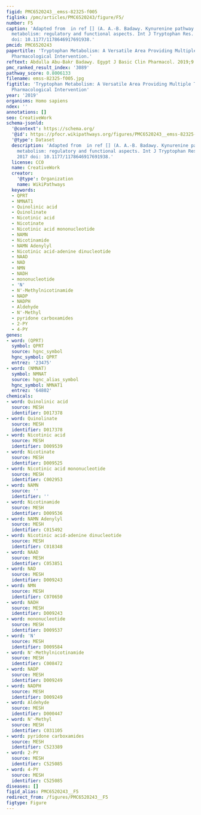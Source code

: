 ```yaml
---
figid: PMC6520243__emss-82325-f005
figlink: /pmc/articles/PMC6520243/figure/F5/
number: F5
caption: 'Adapted from  in ref [] (A. A.-B. Badawy. Kynurenine pathway of tryptophan
  metabolism: regulatory and functional aspects. Int J Tryptophan Res. 10, 1-20, 2017
  doi: 10.1177/1178646917691938.'
pmcid: PMC6520243
papertitle: 'Tryptophan Metabolism: A Versatile Area Providing Multiple Targets for
  Pharmacological Intervention.'
reftext: Abdulla Abu-Bakr Badawy. Egypt J Basic Clin Pharmacol. 2019;9:10.32527/2019/101415.
pmc_ranked_result_index: '3089'
pathway_score: 0.8006133
filename: emss-82325-f005.jpg
figtitle: 'Tryptophan Metabolism: A Versatile Area Providing Multiple Targets for
  Pharmacological Intervention'
year: '2019'
organisms: Homo sapiens
ndex: ''
annotations: []
seo: CreativeWork
schema-jsonld:
  '@context': https://schema.org/
  '@id': https://pfocr.wikipathways.org/figures/PMC6520243__emss-82325-f005.html
  '@type': Dataset
  description: 'Adapted from  in ref [] (A. A.-B. Badawy. Kynurenine pathway of tryptophan
    metabolism: regulatory and functional aspects. Int J Tryptophan Res. 10, 1-20,
    2017 doi: 10.1177/1178646917691938.'
  license: CC0
  name: CreativeWork
  creator:
    '@type': Organization
    name: WikiPathways
  keywords:
  - QPRT
  - NMNAT1
  - Quinolinic acid
  - Quinolinate
  - Nicotinic acid
  - Nicotinate
  - Nicotinic acid mononucleotide
  - NAMN
  - Nicotinamide
  - NAMN Adenylyl
  - Nicotinic acid-adenine dinucleotide
  - NAAD
  - NAD
  - NMN
  - NADH
  - mononucleotide
  - 'N'
  - N'-Methylnicotinamide
  - NADP
  - NADPH
  - Aldehyde
  - N'-Methyl
  - pyridone carboxamides
  - 2-PY
  - 4-PY
genes:
- word: (QPRT)
  symbol: QPRT
  source: hgnc_symbol
  hgnc_symbol: QPRT
  entrez: '23475'
- word: (NMNAT)
  symbol: NMNAT
  source: hgnc_alias_symbol
  hgnc_symbol: NMNAT1
  entrez: '64802'
chemicals:
- word: Quinolinic acid
  source: MESH
  identifier: D017378
- word: Quinolinate
  source: MESH
  identifier: D017378
- word: Nicotinic acid
  source: MESH
  identifier: D009539
- word: Nicotinate
  source: MESH
  identifier: D009525
- word: Nicotinic acid mononucleotide
  source: MESH
  identifier: C002953
- word: NAMN
  source: ''
  identifier: ''
- word: Nicotinamide
  source: MESH
  identifier: D009536
- word: NAMN Adenylyl
  source: MESH
  identifier: C015492
- word: Nicotinic acid-adenine dinucleotide
  source: MESH
  identifier: C018348
- word: NAAD
  source: MESH
  identifier: C053851
- word: NAD
  source: MESH
  identifier: D009243
- word: NMN
  source: MESH
  identifier: C070650
- word: NADH
  source: MESH
  identifier: D009243
- word: mononucleotide
  source: MESH
  identifier: D009537
- word: 'N'
  source: MESH
  identifier: D009584
- word: N'-Methylnicotinamide
  source: MESH
  identifier: C008472
- word: NADP
  source: MESH
  identifier: D009249
- word: NADPH
  source: MESH
  identifier: D009249
- word: Aldehyde
  source: MESH
  identifier: D000447
- word: N'-Methyl
  source: MESH
  identifier: C031105
- word: pyridone carboxamides
  source: MESH
  identifier: C523389
- word: 2-PY
  source: MESH
  identifier: C525085
- word: 4-PY
  source: MESH
  identifier: C525085
diseases: []
figid_alias: PMC6520243__F5
redirect_from: /figures/PMC6520243__F5
figtype: Figure
---
```

